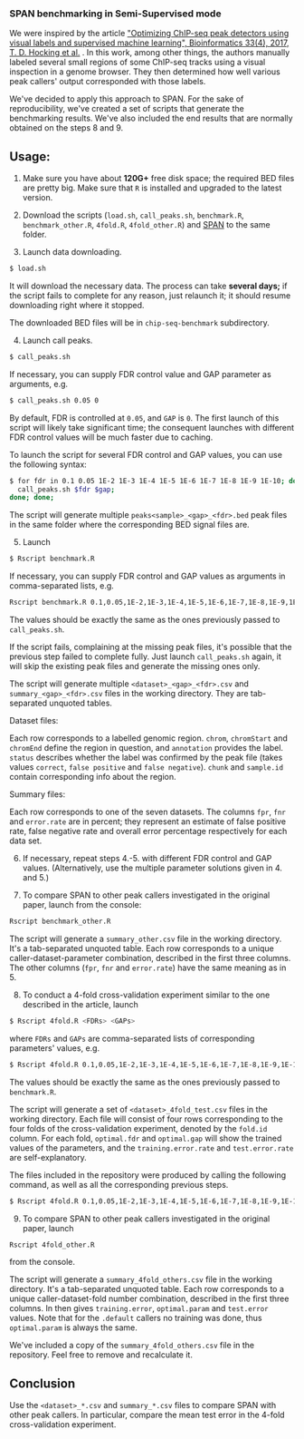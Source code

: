 ### SPAN benchmarking in Semi-Supervised mode

We were inspired by the
article ["Optimizing ChIP-seq peak detectors using visual labels and supervised machine learning", Bioinformatics 33(4), 2017, T. D. Hocking et al.](https://www.ncbi.nlm.nih.gov/pmc/articles/PMC5408812/)
. In this work, among other things, the authors manually labeled several small regions of some ChIP-seq tracks using a
visual inspection in a genome browser. They then determined how well various peak callers' output corresponded with
those labels.

We've decided to apply this approach to SPAN. For the sake of reproducibility, we've created a set of scripts that
generate the benchmarking results. We've also included the end results that are normally obtained on the steps 8 and 9.

## Usage:

1. Make sure you have about **120G+** free disk space; the required BED files are pretty big. Make sure that `R` is
   installed and upgraded to the latest version.

2. Download the scripts (`load.sh`, `call_peaks.sh`, `benchmark.R`, `benchmark_other.R`, `4fold.R`, `4fold_other.R`) and
   [SPAN](https://github.com/JetBrains-Research/span) to the same folder.

3. Launch data downloading.

```bash
$ load.sh
```

It will download the necessary data. The process can take **several days;** if the script fails to complete for any
reason, just relaunch it; it should resume downloading right where it stopped.

The downloaded BED files will be in `chip-seq-benchmark` subdirectory.

4. Launch call peaks.

```bash
$ call_peaks.sh
```

If necessary, you can supply FDR control value and GAP parameter as arguments, e.g.

```bash
$ call_peaks.sh 0.05 0
```

By default, FDR is controlled at `0.05`, and `GAP` is `0`. The first launch of this script will likely take significant
time; the consequent launches with different FDR control values will be much faster due to caching.

To launch the script for several FDR control and GAP values, you can use the following syntax:

```bash
$ for fdr in 0.1 0.05 1E-2 1E-3 1E-4 1E-5 1E-6 1E-7 1E-8 1E-9 1E-10; do for gap in 0 1 2 3 4 5 6 7 8 9 10; do 
  call_peaks.sh $fdr $gap;
done; done;
```

The script will generate multiple `peaks<sample>_<gap>_<fdr>.bed` peak files in the same folder where the corresponding
BED signal files are.

5. Launch

```bash
$ Rscript benchmark.R
```

If necessary, you can supply FDR control and GAP values as arguments in comma-separated lists, e.g.

```bash
Rscript benchmark.R 0.1,0.05,1E-2,1E-3,1E-4,1E-5,1E-6,1E-7,1E-8,1E-9,1E-10 0,1,2,3,4,5,6,7,8,9,10
```

The values should be exactly the same as the ones previously passed to `call_peaks.sh`.

If the script fails, complaining at the missing peak files, it's possible that the previous step failed to complete
fully. Just launch `call_peaks.sh` again, it will skip the existing peak files and generate the missing ones only.

The script will generate multiple `<dataset>_<gap>_<fdr>.csv` and `summary_<gap>_<fdr>.csv` files in the working
directory. They are tab-separated unquoted tables.

Dataset files:

Each row corresponds to a labelled genomic region. `chrom`, `chromStart` and `chromEnd` define the region in question,
and `annotation` provides the label. `status` describes whether the label was confirmed by the peak file (takes
values `correct`, `false positive` and `false negative`). `chunk` and `sample.id` contain corresponding info about the
region.

Summary files:

Each row corresponds to one of the seven datasets. The columns `fpr`, `fnr` and `error.rate` are in percent; they
represent an estimate of false positive rate, false negative rate and overall error percentage respectively for each
data set.

6. If necessary, repeat steps 4.-5. with different FDR control and GAP values. (Alternatively, use the multiple
   parameter solutions given in 4. and 5.)

7. To compare SPAN to other peak callers investigated in the original paper, launch from the console:

```bash
Rscript benchmark_other.R
```

The script will generate a `summary_other.csv` file in the working directory. It's a tab-separated unquoted table. Each
row corresponds to a unique caller-dataset-parameter combination, described in the first three columns. The other
columns (`fpr`, `fnr` and `error.rate`) have the same meaning as in 5.

8. To conduct a 4-fold cross-validation experiment similar to the one described in the article, launch

```bash
$ Rscript 4fold.R <FDRs> <GAPs>
```

where `FDRs` and `GAPs` are comma-separated lists of corresponding parameters' values, e.g.

```bash
$ Rscript 4fold.R 0.1,0.05,1E-2,1E-3,1E-4,1E-5,1E-6,1E-7,1E-8,1E-9,1E-10 0,1,2,3,4,5,6,7,8,9,10
```

The values should be exactly the same as the ones previously passed to `benchmark.R`.

The script will generate a set of `<dataset>_4fold_test.csv` files in the working directory. Each file will consist of
four rows corresponding to the four folds of the cross-validation experiment, denoted by the `fold.id` column. For each
fold, `optimal.fdr` and `optimal.gap` will show the trained values of the parameters, and the `training.error.rate`
and `test.error.rate` are self-explanatory.

The files included in the repository were produced by calling the following command, as well as all the corresponding
previous steps.

```bash
$ Rscript 4fold.R 0.1,0.05,1E-2,1E-3,1E-4,1E-5,1E-6,1E-7,1E-8,1E-9,1E-10 0,1,2,3,4,5,6,7,8,9,10
```

9. To compare SPAN to other peak callers investigated in the original paper, launch

```bash
Rscript 4fold_other.R
```

from the console.

The script will generate a `summary_4fold_others.csv` file in the working directory. It's a tab-separated unquoted
table. Each row corresponds to a unique caller-dataset-fold number combination, described in the first three columns. In
then gives `training.error`, `optimal.param` and `test.error` values. Note that for the `.default` callers no training
was done, thus `optimal.param` is always the same.

We've included a copy of the `summary_4fold_others.csv` file in the repository. Feel free to remove and recalculate it.

## Conclusion

Use the `<dataset>_*.csv` and `summary_*.csv` files to compare SPAN with other peak callers. In particular, compare the
mean test error in the 4-fold cross-validation experiment.
